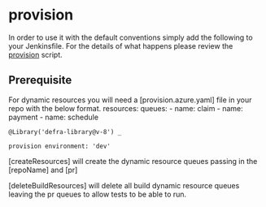 # provision

In order to use it with the default conventions simply add the following to
your Jenkinsfile.
For the details of what happens please review the
[provision](provision.groovy) script.

## Prerequisite
For dynamic resources you will need a [provision.azure.yaml] file in your repo with the below format.
resources:
  queues:
    - name: claim
    - name: payment
    - name: schedule


```
@Library('defra-library@v-8') _

provision environment: 'dev'
```
[createResources] will create the dynamic resource queues passing in the [repoName] and [pr]

[deleteBuildResources] will delete all build dynamic resource queues leaving the pr queues to allow tests to be able to run.